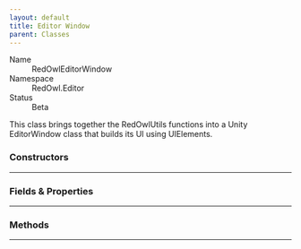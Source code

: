 ```yaml
---
layout: default
title: Editor Window
parent: Classes
---
```


<dl>
  <dt>Name</dt>
  <dd>RedOwlEditorWindow</dd>
  <dt>Namespace</dt>
  <dd>RedOwl.Editor</dd>
  <dt>Status</dt>
  <dd><span class="label label-yellow">Beta</span></dd>
</dl>

This class brings together the RedOwlUtils functions into a Unity EditorWindow class that builds its UI using UIElements.

### Constructors
---

### Fields & Properties
---

### Methods
---
